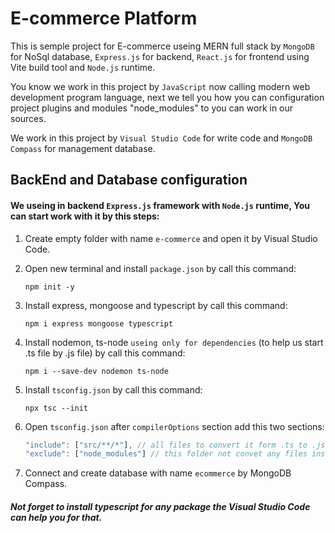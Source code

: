 # E-commerce Platform 

This is semple project for E-commerce useing MERN full stack by `MongoDB` for NoSql database, `Express.js` for backend, `React.js` for frontend using Vite build tool and `Node.js` runtime.

You know we work in this project by `JavaScript` now calling modern web development program language, next we tell you how you can configuration project plugins and modules "node_modules" to you can work in our sources.

We work in this project by `Visual Studio Code` for write code and `MongoDB Compass` for management database.

## BackEnd and Database configuration

#### We useing in backend `Express.js` framework with `Node.js` runtime, You can start work with it by this steps: 

1. Create empty folder with name `e-commerce` and open it by Visual Studio Code.

2. Open new terminal and install `package.json` by call this command:

    ```
    npm init -y
    ```

3. Install express, mongoose and typescript by call this command:

    ```
    npm i express mongoose typescript
    ```

4. Install nodemon, ts-node `useing only for dependencies` (to help us start .ts file by .js file) by call this command:

    ```
    npm i --save-dev nodemon ts-node
    ```

5. Install `tsconfig.json` by call this command:

    ```
    npx tsc --init
    ```

6. Open `tsconfig.json` after `compilerOptions` section add this two sections:

    ```js
    "include": ["src/**/*"], // all files to convert it form .ts to .js
    "exclude": ["node_modules"] // this folder not convet any files inside it.
    ```

7. Connect and create database with name `ecommerce` by MongoDB Compass.

##### Not forget to install typescript for any package the Visual Studio Code can help you for that.